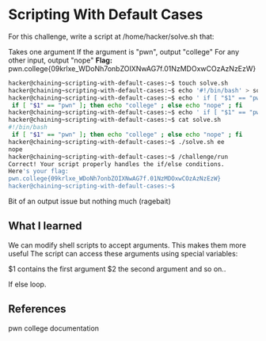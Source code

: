# Scripting With Default Cases
For this challenge, write a script at /home/hacker/solve.sh that:

Takes one argument
If the argument is "pwn", output "college"
For any other input, output "nope"
**Flag:**  pwn.college{09krlxe_WDoNh7onbZOIXNwAG7f.01NzMDOxwCOzAzNzEzW}



```bash
hacker@chaining~scripting-with-default-cases:~$ touch solve.sh
hacker@chaining~scripting-with-default-cases:~$ echo '#!/bin/bash' > solve.sh 
hacker@chaining~scripting-with-default-cases:~$ echo ' if [ "$1" == "pwn" ]; then echo "college" ; else echo "nope" ; fi '
 if [ "$1" == "pwn" ]; then echo "college" ; else echo "nope" ; fi 
hacker@chaining~scripting-with-default-cases:~$ echo ' if [ "$1" == "pwn" ]; then echo "college" ; else echo "nope" ; fi ' >> solve.sh
hacker@chaining~scripting-with-default-cases:~$ cat solve.sh
#!/bin/bash
 if [ "$1" == "pwn" ]; then echo "college" ; else echo "nope" ; fi 
hacker@chaining~scripting-with-default-cases:~$ ./solve.sh ee
nope
hacker@chaining~scripting-with-default-cases:~$ /challenge/run
Correct! Your script properly handles the if/else conditions.
Here's your flag:
pwn.college{09krlxe_WDoNh7onbZOIXNwAG7f.01NzMDOxwCOzAzNzEzW}
hacker@chaining~scripting-with-default-cases:~$ 


```
Bit of an output issue but nothing much (ragebait)
## What I learned
We can modify shell scripts to accept arguments. This makes them more useful
The script can access these arguments using special variables:

$1 contains the first argument
$2 the second argument
and so on..

If else loop.
## References 
pwn college documentation